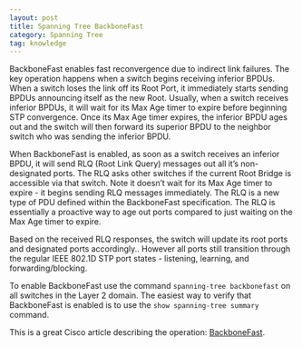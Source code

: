 ```yaml
---
layout: post
title: Spanning Tree BackboneFast
category: Spanning Tree
tag: knowledge
---
```

BackboneFast enables fast reconvergence due to indirect link failures. The key operation happens when a switch begins receiving inferior BPDUs.  When a switch loses the link off its Root Port, it immediately starts sending BPDUs announcing itself as the new Root. Usually, when a switch receives inferior BPDUs, it will wait for its Max Age timer to expire before beginning STP convergence. Once its Max Age timer expires, the inferior BPDU ages out and the switch will then forward its superior BPDU to the neighbor switch who was sending the inferior BPDU.

When BackboneFast is enabled, as soon as a switch receives an inferior BPDU, it will send RLQ (Root Link Query) messages out all it’s non-designated ports. The RLQ asks other switches if the current Root Bridge is accessible via that switch. Note it doesn’t wait for its Max Age timer to expire - it begins sending RLQ messages immediately. The RLQ is a new type of PDU defined within the BackboneFast specification. The RLQ is essentially a proactive way to age out ports compared to just waiting on the Max Age timer to expire.

Based on the received RLQ responses, the switch will update its root ports and designated ports accordingly.. However all ports still transition through the regular IEEE 802.1D STP port states - listening, learning, and forwarding/blocking.

To enable BackboneFast use the command `spanning-tree backbonefast` on all switches in the Layer 2 domain. The easiest way to verify that BackboneFast is enabled is to use the `show spanning-tree summary` command.

This is a great Cisco article describing the operation: [BackboneFast][1].

[1]:	http://www.cisco.com/c/en/us/support/docs/lan-switching/spanning-tree-protocol/12014-18.html